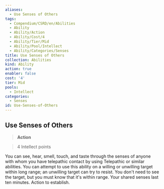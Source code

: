 ```yaml
---
aliases:
  - Use Senses of Others
tags:
  - Compendium/CSRD/en/Abilities
  - Ability
  - Ability/Action
  - Ability/Cost/4
  - Ability/Tier/Mid
  - Ability/Pool/Intellect
  - Ability/Categories/Senses
title: Use Senses of Others
collection: Abilities
kind: Ability
action: true
enabler: false
cost: '4'
tier: Mid
pools:
  - Intellect
categories:
  - Senses
id: Use-Senses-of-Others
---
```

## Use Senses of Others    
>**Action**    
>4 Intellect points  
    
You can see, hear, smell, touch, and taste through the senses of anyone with whom you have telepathic contact by using Telepathic or similar abilities. You can attempt to use this ability on a willing or unwilling target within long range; an unwilling target can try to resist. You don't need to see the target, but you must know that it's within range. Your shared senses last ten minutes. Action to establish.
